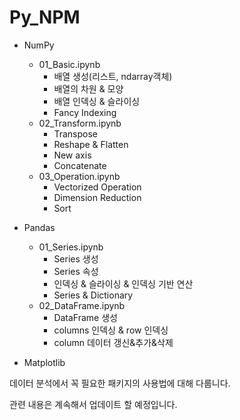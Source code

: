 # Py_NPM
- NumPy
    - 01_Basic.ipynb
        - 배열 생성(리스트, ndarray객체)
        - 배열의 차원 & 모양
        - 배열 인덱싱 & 슬라이싱
        - Fancy Indexing
    - 02_Transform.ipynb
        - Transpose
        - Reshape & Flatten
        - New axis
        - Concatenate
    - 03_Operation.ipynb
        - Vectorized Operation
        - Dimension Reduction
        - Sort
    
- Pandas
    - 01_Series.ipynb
        - Series 생성
        - Series 속성
        - 인덱싱 & 슬라이싱 & 인덱싱 기반 연산
        - Series & Dictionary
    - 02_DataFrame.ipynb
        - DataFrame 생성
        - columns 인덱싱 & row 인덱싱
        - column 데이터 갱신&추가&삭제
- Matplotlib

데이터 분석에서 꼭 필요한 패키지의 사용법에 대해 다룹니다.

관련 내용은 계속해서 업데이트 할 예정입니다.
